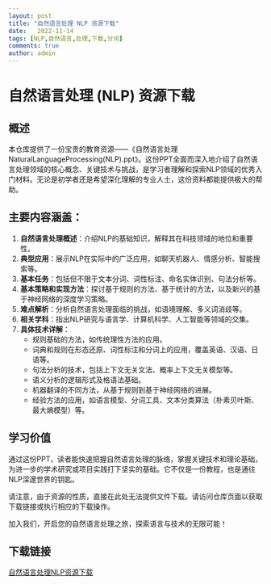 ```yaml
---
layout: post
title: "自然语言处理 NLP 资源下载"
date:   2022-11-14
tags: [NLP,自然语言,处理,下载,分词]
comments: true
author: admin
---
```

# 自然语言处理 (NLP) 资源下载

## 概述

本仓库提供了一份宝贵的教育资源——《自然语言处理NaturalLanguageProcessing(NLP).ppt》。这份PPT全面而深入地介绍了自然语言处理领域的核心概念、关键技术与挑战，是学习者理解和探索NLP领域的优秀入门材料。无论是初学者还是希望深化理解的专业人士，这份资料都能提供极大的帮助。

## 主要内容涵盖：

1. **自然语言处理概述**：介绍NLP的基础知识，解释其在科技领域的地位和重要性。
2. **典型应用**：展示NLP在实际中的广泛应用，如聊天机器人、情感分析、智能搜索等。
3. **基本任务**：包括但不限于文本分词、词性标注、命名实体识别、句法分析等。
4. **基本策略和实现方法**：探讨基于规则的方法、基于统计的方法，以及新兴的基于神经网络的深度学习策略。
5. **难点解析**：分析自然语言处理面临的挑战，如语境理解、多义词消歧等。
6. **相关学科**：指出NLP研究与语言学、计算机科学、人工智能等领域的交集。
7. **具体技术详解**：
   - 规则基础的方法，如传统理性方法的应用。
   - 词典和规则在形态还原、词性标注和分词上的应用，覆盖英语、汉语、日语等。
   - 句法分析的技术，包括上下文无关文法、概率上下文无关模型等。
   - 语义分析的逻辑形式及格语法基础。
   - 机器翻译的不同方法，从基于规则到基于神经网络的进展。
   - 经验方法的应用，如语言模型、分词工具、文本分类算法（朴素贝叶斯、最大熵模型）等。

## 学习价值

通过这份PPT，读者能快速把握自然语言处理的脉络，掌握关键技术和理论基础，为进一步的学术研究或项目实践打下坚实的基础。它不仅是一份教程，也是通往NLP深邃世界的钥匙。

请注意，由于资源的性质，直接在此处无法提供文件下载。请访问仓库页面以获取下载链接或执行相应的下载操作。

加入我们，开启您的自然语言处理之旅，探索语言与技术的无限可能！

## 下载链接

[自然语言处理NLP资源下载](https://pan.quark.cn/s/5bbe7d001f8c)